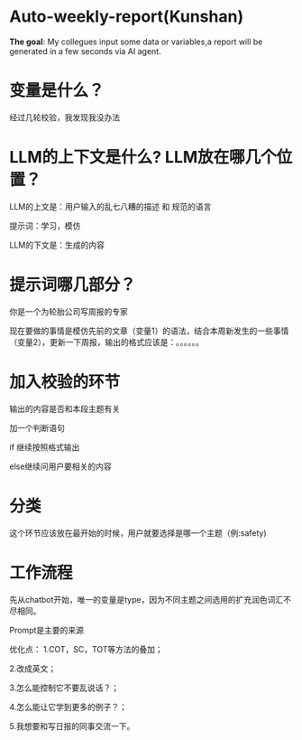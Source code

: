 # Auto-weekly-report(Kunshan)
**The goal**:
My collegues input some data or variables,a report will be generated in a few seconds via AI agent.
# 变量是什么？
经过几轮校验，我发现我没办法
# LLM的上下文是什么? LLM放在哪几个位置？
LLM的上文是：用户输入的乱七八糟的描述 和 规范的语言

提示词：学习，模仿

LLM的下文是：生成的内容


# 提示词哪几部分？
你是一个为轮胎公司写周报的专家

现在要做的事情是模仿先前的文章（变量1）的语法，结合本周新发生的一些事情（变量2），更新一下周报，输出的格式应该是：。。。。。。

# 加入校验的环节
输出的内容是否和本段主题有关

加一个判断语句

if 继续按照格式输出

else继续问用户要相关的内容

# 分类
这个环节应该放在最开始的时候，用户就要选择是哪一个主题（例:safety)

# 工作流程
先从chatbot开始，唯一的变量是type，因为不同主题之间选用的扩充润色词汇不尽相同。

Prompt是主要的来源

优化点：
1.COT，SC，TOT等方法的叠加；

2.改成英文；

3.怎么能控制它不要乱说话？；

4.怎么能让它学到更多的例子？；

5.我想要和写日报的同事交流一下。
